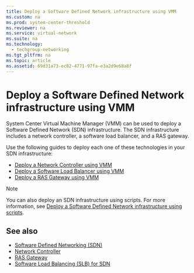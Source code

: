 ```yaml
---
title: Deploy a Software Defined Network infrastructure using VMM
ms.custom: na
ms.prod: system-center-threshold
ms.reviewer: na
ms.service: virtual-network
ms.suite: na
ms.technology: 
  - techgroup-networking
ms.tgt_pltfrm: na
ms.topic: article
ms.assetid: 69d31a73-ec82-4771-97fa-e3a2d9e68a8f
---
```

# Deploy a Software Defined Network infrastructure using VMM
System Center Virtual Machine Manager (VMM) can be used to deploy a Software Defined Network (SDN) infrastructure. The SDN infrastructure includes a network controller, a software load balancer, and a RAS gateway.

Use the following guides to deploy each one of these technologies in your SDN infrastructure:

* [Deploy a Network Controller using VMM](Deploy-a-Network-Controller-using-VMM.md)
* [Deploy a Software Load Balancer using VMM](Deploy-a-Software-Load-Balancer-using-VMM.md)
* [Deploy a RAS Gateway using VMM](Deploy-a-RAS-Gateway-using-VMM.md)

> [!NOTE]
> You can also deploy an SDN infrastructure using scripts. For more information, see [Deploy a Software Defined Network infrastructure using scripts](https://technet.microsoft.com/library/mt427380(v=ws.12).aspx).
> 
> 
## See also
* [Software Defined Networking (SDN)](https://technet.microsoft.com/library/mt403307.aspx)
* [Network Controller](https://technet.microsoft.com/library/dn859239.aspx)
* [RAS Gateway](https://technet.microsoft.com/library/mt626650.aspx)
* [Software Load Balancing (SLB) for SDN](https://technet.microsoft.com/library/mt632286.aspx)